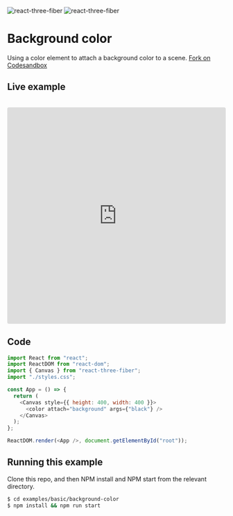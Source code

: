 ![react-three-fiber](https://img.shields.io/badge/dynamic/json?url=https://raw.githubusercontent.com/onion2k/r3f-by-example/develop/examples/basic/background-color/package.json&label=react-three-fiber&query=$.dependencies['react-three-fiber']&color=green) ![react-three-fiber](https://img.shields.io/badge/dynamic/json?url=https://raw.githubusercontent.com/onion2k/r3f-by-example/develop/examples/basic/background-color/package.json&label=three&query=$.dependencies['three']&color=green)

# Background color

Using a color element to attach a background color to a scene. [Fork on Codesandbox](https://githubbox.com/onion2k/r3f-by-example/tree/develop/examples/basic/background-color)

## Live example
<div align="center">
  <br>
  <iframe src="https://codesandbox.io/embed/background-color-x9sdl?fontsize=14&hidenavigation=1&theme=dark&view=preview"
    style="width:100%; height:500px; border:0; border-radius: 4px; overflow:hidden;"
    title="Instanced Ducks"
    allow="accelerometer; ambient-light-sensor; camera; encrypted-media; geolocation; gyroscope; hid; microphone; midi; payment; usb; vr; xr-spatial-tracking"
    sandbox="allow-forms allow-modals allow-popups allow-presentation allow-same-origin allow-scripts"
  ></iframe>
  <br>
</div>

## Code
```js
import React from "react";
import ReactDOM from "react-dom";
import { Canvas } from "react-three-fiber";
import "./styles.css";

const App = () => {
  return (
    <Canvas style={{ height: 400, width: 400 }}>
      <color attach="background" args={"black"} />
    </Canvas>
  );
};

ReactDOM.render(<App />, document.getElementById("root"));

```

## Running this example

Clone this repo, and then NPM install and NPM start from the relevant directory.

```bash
$ cd examples/basic/background-color
$ npm install && npm run start
```
